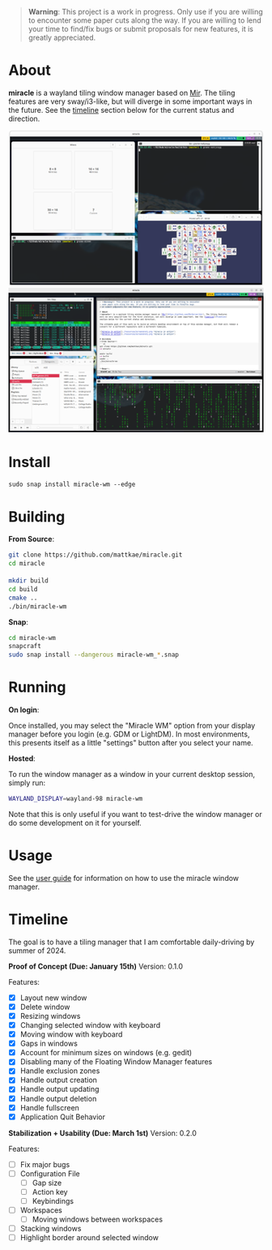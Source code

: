 > **Warning**: This project is a work in progress. Only use if you are willing to encounter
> some paper cuts along the way. If you are willing to lend your time to find/fix bugs
> or submit proposals for new features, it is greatly appreciated.

# About
**miracle** is a wayland tiling window manager based on [Mir](https://github.com/MirServer/mir). The tiling features
are very sway/i3-like, but will diverge in some important ways in the future. See the [timeline](#timeline)
section below for the current status and direction.

![miracle in action](./resources/screenshot1.png "miracle in action")
![miracle in action](./resources/screenshot2.png "miracle in action")

# Install
```
sudo snap install miracle-wm --edge
```

# Building
**From Source**:
```sh
git clone https://github.com/mattkae/miracle.git
cd miracle

mkdir build
cd build
cmake ..
./bin/miracle-wm
```

**Snap**:
```sh
cd miracle-wm
snapcraft
sudo snap install --dangerous miracle-wm_*.snap
```

# Running

**On login**:

Once installed, you may select the "Miracle WM" option from your display manager before you login (e.g. GDM or LightDM).
In most environments, this presents itself as a little "settings" button after you select your name.

**Hosted**:

To run the window manager as a window in your current desktop session, simply run:
```sh
WAYLAND_DISPLAY=wayland-98 miracle-wm
```

Note that this is only useful if you want to test-drive the window manager or do some development on it for yourself.

# Usage
See the [user guide](USERGUIDE.md) for information on how to use the miracle window manager.

# Timeline
The goal is to have a tiling manager that I am comfortable daily-driving by summer of 2024.

**Proof of Concept (Due: January 15th)** Version: 0.1.0

Features:
- [x] Layout new window
- [x] Delete window
- [x] Resizing windows
- [x] Changing selected window with keyboard
- [x] Moving window with keyboard
- [x] Gaps in windows
- [x] Account for minimum sizes on windows (e.g. gedit)
- [x] Disabling many of the Floating Window Manager features
- [x] Handle exclusion zones
- [x] Handle output creation
- [x] Handle output updating
- [x] Handle output deletion
- [x] Handle fullscreen
- [x] Application Quit Behavior

**Stabilization + Usability (Due: March 1st)** Version: 0.2.0

Features:
- [ ] Fix major bugs
- [ ] Configuration File
  - [ ] Gap size
  - [ ] Action key
  - [ ] Keybindings
- [ ] Workspaces
  - [ ] Moving windows between workspaces
- [ ] Stacking windows
- [ ] Highlight border around selected window
